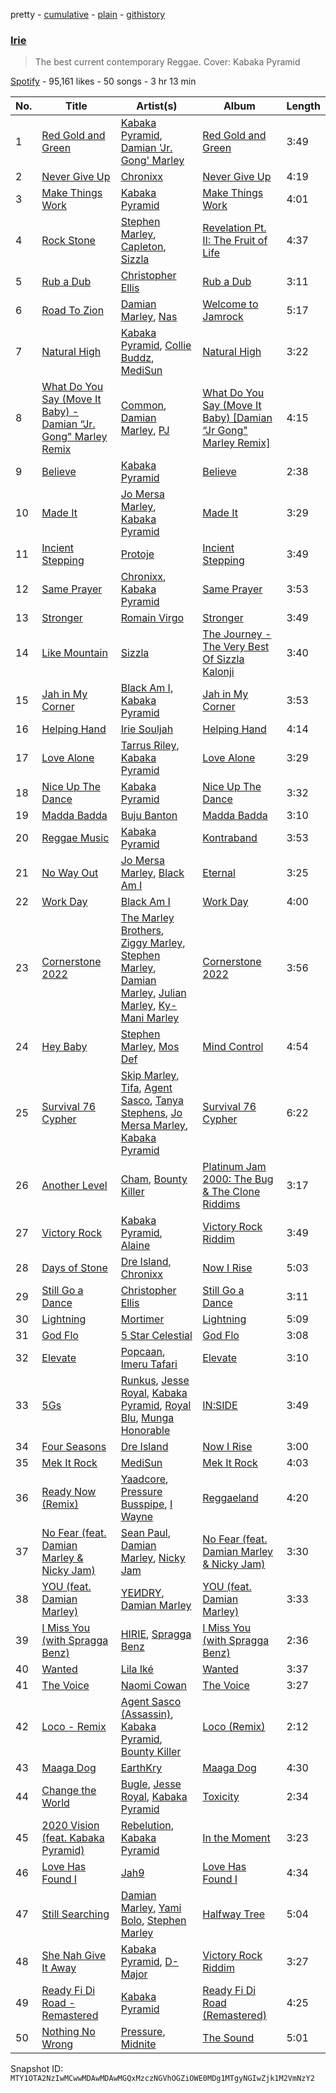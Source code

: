 pretty - [cumulative](/playlists/cumulative/37i9dQZF1DX7GUbRHVEX42.md) - [plain](/playlists/plain/37i9dQZF1DX7GUbRHVEX42) - [githistory](https://github.githistory.xyz/mackorone/spotify-playlist-archive/blob/main/playlists/plain/37i9dQZF1DX7GUbRHVEX42)

### [Irie](https://open.spotify.com/playlist/37i9dQZF1DX7GUbRHVEX42)

> The best current contemporary Reggae\. Cover: Kabaka Pyramid

[Spotify](https://open.spotify.com/user/spotify) - 95,161 likes - 50 songs - 3 hr 13 min

| No. | Title | Artist(s) | Album | Length |
|---|---|---|---|---|
| 1 | [Red Gold and Green](https://open.spotify.com/track/4EHZqxkgwhhJYkSHKrf5Eq) | [Kabaka Pyramid](https://open.spotify.com/artist/10p1CDVyRIkR2ybAu7SbVH), [Damian 'Jr\. Gong' Marley](https://open.spotify.com/artist/5BCplet0tYrSaala0WrEmN) | [Red Gold and Green](https://open.spotify.com/album/53tx7b7xj9qklpnw8AbT5x) | 3:49 |
| 2 | [Never Give Up](https://open.spotify.com/track/4ANZGc4p6NJxQ81C7aqIGw) | [Chronixx](https://open.spotify.com/artist/2oZcMYiKpjaA2Et5mU3RPP) | [Never Give Up](https://open.spotify.com/album/7vVxcQX012StUFPW9LzrNV) | 4:19 |
| 3 | [Make Things Work](https://open.spotify.com/track/7vDvRGAI64dvYTwR5yL19C) | [Kabaka Pyramid](https://open.spotify.com/artist/10p1CDVyRIkR2ybAu7SbVH) | [Make Things Work](https://open.spotify.com/album/0hFKmKNNdOdQ8RUwkeh4fj) | 4:01 |
| 4 | [Rock Stone](https://open.spotify.com/track/7b2WilS8iNSF8PcU17IMdC) | [Stephen Marley](https://open.spotify.com/artist/0CIwCGmQMqHqiblnZlFia1), [Capleton](https://open.spotify.com/artist/21J3YJTyq1biE3SvSNjzuf), [Sizzla](https://open.spotify.com/artist/72T7x96EAqN2UWvAgobYfv) | [Revelation Pt\. II: The Fruit of Life](https://open.spotify.com/album/3zBCEk3g6EGiUQVgJ4jFiK) | 4:37 |
| 5 | [Rub a Dub](https://open.spotify.com/track/1NIOyoX5kS8Mb1jDFP6Ri0) | [Christopher Ellis](https://open.spotify.com/artist/1CEhqTYXYpWeVLCCZE0LEs) | [Rub a Dub](https://open.spotify.com/album/3J9pOnKkvIwqUcDVITu9Bl) | 3:11 |
| 6 | [Road To Zion](https://open.spotify.com/track/6Ja1mjO9WcJFX3LsH22gRk) | [Damian Marley](https://open.spotify.com/artist/3QJzdZJYIAcoET1GcfpNGi), [Nas](https://open.spotify.com/artist/20qISvAhX20dpIbOOzGK3q) | [Welcome to Jamrock](https://open.spotify.com/album/4Y0PrDckfFKxKaVXsscDLB) | 5:17 |
| 7 | [Natural High](https://open.spotify.com/track/6OmV5Oi2CtizrCzYKJc9wM) | [Kabaka Pyramid](https://open.spotify.com/artist/10p1CDVyRIkR2ybAu7SbVH), [Collie Buddz](https://open.spotify.com/artist/5Ayl2bJtN5mdCsxZoxs9n1), [MediSun](https://open.spotify.com/artist/0IsmvNH84dS9wcMSCPC5UM) | [Natural High](https://open.spotify.com/album/4etz5JRFBUlNcFkvCYpLiW) | 3:22 |
| 8 | [What Do You Say \(Move It Baby\) \- Damian “Jr\. Gong" Marley Remix](https://open.spotify.com/track/7jpublhStv0bwUo3ZdC0PS) | [Common](https://open.spotify.com/artist/2GHclqNVjqGuiE5mA7BEoc), [Damian Marley](https://open.spotify.com/artist/3QJzdZJYIAcoET1GcfpNGi), [PJ](https://open.spotify.com/artist/4O36cq71Cq7NazopFLBMmb) | [What Do You Say \(Move It Baby\) \[Damian “Jr Gong" Marley Remix\]](https://open.spotify.com/album/1FdKhinPfReL7vJJB22DPI) | 4:15 |
| 9 | [Believe](https://open.spotify.com/track/4lelv8PEcOEpSxZGsYZWil) | [Kabaka Pyramid](https://open.spotify.com/artist/10p1CDVyRIkR2ybAu7SbVH) | [Believe](https://open.spotify.com/album/09dXLJqAXCOCrsFNZv9NzC) | 2:38 |
| 10 | [Made It](https://open.spotify.com/track/3lv9lGczx0buvcyfd1RLKB) | [Jo Mersa Marley](https://open.spotify.com/artist/6pRzVEriqNrbluIUSzBmML), [Kabaka Pyramid](https://open.spotify.com/artist/10p1CDVyRIkR2ybAu7SbVH) | [Made It](https://open.spotify.com/album/2MIESbjRuWNhlNMtUMV5a2) | 3:29 |
| 11 | [Incient Stepping](https://open.spotify.com/track/2ZMrQpLGv3H10PeNDEL1UF) | [Protoje](https://open.spotify.com/artist/7BGR8y1VZAWK2oR4zD9COr) | [Incient Stepping](https://open.spotify.com/album/6ibpBLrRUvcEaMX66fvDD4) | 3:49 |
| 12 | [Same Prayer](https://open.spotify.com/track/3MfbMLBGKSHBboWixya7gL) | [Chronixx](https://open.spotify.com/artist/2oZcMYiKpjaA2Et5mU3RPP), [Kabaka Pyramid](https://open.spotify.com/artist/10p1CDVyRIkR2ybAu7SbVH) | [Same Prayer](https://open.spotify.com/album/0RaQaiuWVvfiqXJq4SGFv3) | 3:53 |
| 13 | [Stronger](https://open.spotify.com/track/7ng4T6teNlLYjpw7RNDYCH) | [Romain Virgo](https://open.spotify.com/artist/6HCIRVlJ8tvmKPAtFnxyFg) | [Stronger](https://open.spotify.com/album/5LCaKsOwObwaUaDFAVNqpq) | 3:49 |
| 14 | [Like Mountain](https://open.spotify.com/track/7MvQf3Ql2RcIUKAoZPGRSg) | [Sizzla](https://open.spotify.com/artist/72T7x96EAqN2UWvAgobYfv) | [The Journey \- The Very Best Of Sizzla Kalonji](https://open.spotify.com/album/07AQybXuRFflDzipExouL4) | 3:40 |
| 15 | [Jah in My Corner](https://open.spotify.com/track/611xhTLxn4GKWp7okPO3Fn) | [Black Am I](https://open.spotify.com/artist/4gGjGwAPoNq5UqUltcrSXN), [Kabaka Pyramid](https://open.spotify.com/artist/10p1CDVyRIkR2ybAu7SbVH) | [Jah in My Corner](https://open.spotify.com/album/5PMDCFeRiSX0A0PeT23oFp) | 3:53 |
| 16 | [Helping Hand](https://open.spotify.com/track/0ouLZmfGnrvxXGpY3k4IaB) | [Irie Souljah](https://open.spotify.com/artist/1Qfee1zwAFUrtaaPMbkpsw) | [Helping Hand](https://open.spotify.com/album/5huEQQmNFdO6sZtm81fbqk) | 4:14 |
| 17 | [Love Alone](https://open.spotify.com/track/4ieXbToMBt4Cy0MU6Lf3av) | [Tarrus Riley](https://open.spotify.com/artist/4frHO7KPcfMjhnVdIMJ98c), [Kabaka Pyramid](https://open.spotify.com/artist/10p1CDVyRIkR2ybAu7SbVH) | [Love Alone](https://open.spotify.com/album/0MlJXgZuqRWqCXyY2qRDqM) | 3:29 |
| 18 | [Nice Up The Dance](https://open.spotify.com/track/2KR1FKbtBscgImHlKdoVyj) | [Kabaka Pyramid](https://open.spotify.com/artist/10p1CDVyRIkR2ybAu7SbVH) | [Nice Up The Dance](https://open.spotify.com/album/42MgLUbnXdROVjTGeChKQZ) | 3:32 |
| 19 | [Madda Badda](https://open.spotify.com/track/1fC7QnxvvazYuF02zZZFEs) | [Buju Banton](https://open.spotify.com/artist/4wLAjfeqAsV66AocWNcowA) | [Madda Badda](https://open.spotify.com/album/17XrwH6leiuoiuC4qieNRZ) | 3:10 |
| 20 | [Reggae Music](https://open.spotify.com/track/4LH6TQajTVHlPz1283KHAw) | [Kabaka Pyramid](https://open.spotify.com/artist/10p1CDVyRIkR2ybAu7SbVH) | [Kontraband](https://open.spotify.com/album/4iXGII4BnlGonXgrqx8bUx) | 3:53 |
| 21 | [No Way Out](https://open.spotify.com/track/3vF66SKLJYMdLaMolR3bMZ) | [Jo Mersa Marley](https://open.spotify.com/artist/6pRzVEriqNrbluIUSzBmML), [Black Am I](https://open.spotify.com/artist/4gGjGwAPoNq5UqUltcrSXN) | [Eternal](https://open.spotify.com/album/1avDmigs822ZGvXBuVFZnE) | 3:25 |
| 22 | [Work Day](https://open.spotify.com/track/060f54kwqQRw3HiyujgqCt) | [Black Am I](https://open.spotify.com/artist/4gGjGwAPoNq5UqUltcrSXN) | [Work Day](https://open.spotify.com/album/74771kls0BonEge3lDF20s) | 4:00 |
| 23 | [Cornerstone 2022](https://open.spotify.com/track/6IdTZHEefQ8A2WagEvsFlZ) | [The Marley Brothers](https://open.spotify.com/artist/53lYQjtmgJPaOseKa1sttY), [Ziggy Marley](https://open.spotify.com/artist/0o0rlxlC3ApLWsxFkUjMXc), [Stephen Marley](https://open.spotify.com/artist/0CIwCGmQMqHqiblnZlFia1), [Damian Marley](https://open.spotify.com/artist/3QJzdZJYIAcoET1GcfpNGi), [Julian Marley](https://open.spotify.com/artist/7a4td2FhkuH58dApiBvnrv), [Ky\-Mani Marley](https://open.spotify.com/artist/1XTGADISSMRf8B4TcVGYUC) | [Cornerstone 2022](https://open.spotify.com/album/0WE6c5U0BxItFScQn9KA3I) | 3:56 |
| 24 | [Hey Baby](https://open.spotify.com/track/1Bsl6Jw7bJtQ4pc7OQREog) | [Stephen Marley](https://open.spotify.com/artist/0CIwCGmQMqHqiblnZlFia1), [Mos Def](https://open.spotify.com/artist/0Mz5XE0kb1GBnbLQm2VbcO) | [Mind Control](https://open.spotify.com/album/1uJzh0ZINTIALdPwDVrbJP) | 4:54 |
| 25 | [Survival 76 Cypher](https://open.spotify.com/track/7t7BQ6Lv0fATGfkiOGufd4) | [Skip Marley](https://open.spotify.com/artist/4ryoUS0W8qXokfMxrlJt6O), [Tifa](https://open.spotify.com/artist/0SC0umMk5cSHBN8zAVc4TA), [Agent Sasco](https://open.spotify.com/artist/3qppN9KCK7kBILNTMaHkB4), [Tanya Stephens](https://open.spotify.com/artist/0vL0HKEtNHGobKmDNarMFQ), [Jo Mersa Marley](https://open.spotify.com/artist/6pRzVEriqNrbluIUSzBmML), [Kabaka Pyramid](https://open.spotify.com/artist/10p1CDVyRIkR2ybAu7SbVH) | [Survival 76 Cypher](https://open.spotify.com/album/7iZ2DcpZ0q6ZWlWlYb66p9) | 6:22 |
| 26 | [Another Level](https://open.spotify.com/track/6hJ2bS9cbhe97y9qSOUBh5) | [Cham](https://open.spotify.com/artist/5G8IlDlnPQPN4YmtJ6NDxK), [Bounty Killer](https://open.spotify.com/artist/6UuT0BJZ9vF8Y1sxXnJl2s) | [Platinum Jam 2000: The Bug & The Clone Riddims](https://open.spotify.com/album/4fFEqVK2DOGxUYfus6kSij) | 3:17 |
| 27 | [Victory Rock](https://open.spotify.com/track/7pgjKkMgWUp6qsisoqK88m) | [Kabaka Pyramid](https://open.spotify.com/artist/10p1CDVyRIkR2ybAu7SbVH), [Alaine](https://open.spotify.com/artist/62I2kfviQAwxvxNMvTj1Mc) | [Victory Rock Riddim](https://open.spotify.com/album/2ychB1n3vMLc8t2bOflZTu) | 3:49 |
| 28 | [Days of Stone](https://open.spotify.com/track/3kJM6nB0qDeNjADOgFOQei) | [Dre Island](https://open.spotify.com/artist/0TS9FVfPz9X4ijxno3KBi8), [Chronixx](https://open.spotify.com/artist/2oZcMYiKpjaA2Et5mU3RPP) | [Now I Rise](https://open.spotify.com/album/2sQfxaIn395xqNkYH7VfAp) | 5:03 |
| 29 | [Still Go a Dance](https://open.spotify.com/track/4clUohoKu1S7YGM8SuCMrs) | [Christopher Ellis](https://open.spotify.com/artist/1CEhqTYXYpWeVLCCZE0LEs) | [Still Go a Dance](https://open.spotify.com/album/6yN83NixfyLv59uj635Ccx) | 3:11 |
| 30 | [Lightning](https://open.spotify.com/track/2NrmiC7IpTXJrWPvueZMzX) | [Mortimer](https://open.spotify.com/artist/6qyqSsQOJmW6GDx8djH0dv) | [Lightning](https://open.spotify.com/album/7cTMnsjjUEsUMe4JLShz3e) | 5:09 |
| 31 | [God Flo](https://open.spotify.com/track/1fnWfoQqM20SD4Bjd5nFIm) | [5 Star Celestial](https://open.spotify.com/artist/7zGPusmDtqVpsMqdxmGY6L) | [God Flo](https://open.spotify.com/album/4x4obAcTr9ET8r5U3XMw0u) | 3:08 |
| 32 | [Elevate](https://open.spotify.com/track/5rqoQ8fs0BbAOVIlvVrRPS) | [Popcaan](https://open.spotify.com/artist/62DmErcU7dqZbJaDqwsqzR), [Imeru Tafari](https://open.spotify.com/artist/1YxQyYfXtg9pMJStr0hvxT) | [Elevate](https://open.spotify.com/album/4ymBYQ4cUYjjTbwecsblqe) | 3:10 |
| 33 | [5Gs](https://open.spotify.com/track/6Cby4tZ2EW7ZpXOSLf6cvT) | [Runkus](https://open.spotify.com/artist/3HtqLmblZBFHozJBuKZTzQ), [Jesse Royal](https://open.spotify.com/artist/4aXUVIuNCDbLoRAYfuVDi1), [Kabaka Pyramid](https://open.spotify.com/artist/10p1CDVyRIkR2ybAu7SbVH), [Royal Blu](https://open.spotify.com/artist/5GZOZpWXKPAMPZQrcrnyzx), [Munga Honorable](https://open.spotify.com/artist/4N6urvy01I1p3ZgWLDjmKU) | [IN:SIDE](https://open.spotify.com/album/4QLELkMzJl3mX9YN8DHzYg) | 3:49 |
| 34 | [Four Seasons](https://open.spotify.com/track/2C0rFoP2hER9QoxvfPf8RQ) | [Dre Island](https://open.spotify.com/artist/0TS9FVfPz9X4ijxno3KBi8) | [Now I Rise](https://open.spotify.com/album/2sQfxaIn395xqNkYH7VfAp) | 3:00 |
| 35 | [Mek It Rock](https://open.spotify.com/track/0wZfbblLDVMtvDchBZBke2) | [MediSun](https://open.spotify.com/artist/0IsmvNH84dS9wcMSCPC5UM) | [Mek It Rock](https://open.spotify.com/album/0FX9ee08ja3nL8BZHMGQJy) | 4:03 |
| 36 | [Ready Now \(Remix\)](https://open.spotify.com/track/49pgMMidzC9kvNTNSacA03) | [Yaadcore](https://open.spotify.com/artist/1hevfhry04udTTR3OPJIv4), [Pressure Busspipe](https://open.spotify.com/artist/61meTZVdfRrHMotU1AJipD), [I Wayne](https://open.spotify.com/artist/3HQIkVkhoARQMb0XlvyUKL) | [Reggaeland](https://open.spotify.com/album/754AVqPGMs1W1yEYxG5Hq5) | 4:20 |
| 37 | [No Fear \(feat\. Damian Marley & Nicky Jam\)](https://open.spotify.com/track/5B1QxXc3XWgJ3dg2ULj7Aa) | [Sean Paul](https://open.spotify.com/artist/3Isy6kedDrgPYoTS1dazA9), [Damian Marley](https://open.spotify.com/artist/3QJzdZJYIAcoET1GcfpNGi), [Nicky Jam](https://open.spotify.com/artist/1SupJlEpv7RS2tPNRaHViT) | [No Fear \(feat\. Damian Marley & Nicky Jam\)](https://open.spotify.com/album/5iNZBIAKC2ohCuxiZwuevw) | 3:30 |
| 38 | [YOU \(feat\. Damian Marley\)](https://open.spotify.com/track/70gSJrLzbMOURbFnMzG85g) | [YEИDRY](https://open.spotify.com/artist/3Lk9AWrpD4bminO5LwmBOw), [Damian Marley](https://open.spotify.com/artist/3QJzdZJYIAcoET1GcfpNGi) | [YOU \(feat\. Damian Marley\)](https://open.spotify.com/album/3xP4sRiFGlSeoSw5t3Q567) | 3:33 |
| 39 | [I Miss You \(with Spragga Benz\)](https://open.spotify.com/track/4FP6JqFadQflSILvQYxnpb) | [HIRIE](https://open.spotify.com/artist/0HYbyzzhI44iTHvYnf1nOs), [Spragga Benz](https://open.spotify.com/artist/2RUW6D53228zMHAXjaQI8f) | [I Miss You \(with Spragga Benz\)](https://open.spotify.com/album/3beTV1lC6tVbHzFLYdha4F) | 2:36 |
| 40 | [Wanted](https://open.spotify.com/track/4F8EDSwqScQxFaLjtScKWO) | [Lila Iké](https://open.spotify.com/artist/0uAUrmEQbwcDFzg0v7VicO) | [Wanted](https://open.spotify.com/album/2LQ3Ts5RzrOV8sqYTV3xqu) | 3:37 |
| 41 | [The Voice](https://open.spotify.com/track/2DrLYrE3BYrRFxHucvrZge) | [Naomi Cowan](https://open.spotify.com/artist/129TLJBvb1WfwaaBsSIH1m) | [The Voice](https://open.spotify.com/album/7mGuqGTAy7gWHNBhQucEXq) | 3:27 |
| 42 | [Loco \- Remix](https://open.spotify.com/track/3n41zxL7ggMakWfLMfN9O3) | [Agent Sasco \(Assassin\)](https://open.spotify.com/artist/0CiLVKp7LJTm0c8jdUmQNy), [Kabaka Pyramid](https://open.spotify.com/artist/10p1CDVyRIkR2ybAu7SbVH), [Bounty Killer](https://open.spotify.com/artist/6UuT0BJZ9vF8Y1sxXnJl2s) | [Loco \(Remix\)](https://open.spotify.com/album/2XSbGPGtCT8OEiO5EQVU4A) | 2:12 |
| 43 | [Maaga Dog](https://open.spotify.com/track/4U51bXzT9l06kVQ8i7sIlk) | [EarthKry](https://open.spotify.com/artist/6aVvDhysCxaf1SuBpx9jJn) | [Maaga Dog](https://open.spotify.com/album/2uwUG2TiyMTUAdCdHBXH3s) | 4:30 |
| 44 | [Change the World](https://open.spotify.com/track/6Qhx0sm1tTc78p4FMvwfuI) | [Bugle](https://open.spotify.com/artist/4J51t1ZO7ed5qgsXmz9VXM), [Jesse Royal](https://open.spotify.com/artist/4aXUVIuNCDbLoRAYfuVDi1), [Kabaka Pyramid](https://open.spotify.com/artist/10p1CDVyRIkR2ybAu7SbVH) | [Toxicity](https://open.spotify.com/album/5Ko9dGZI8vlqVROi0ugTym) | 2:34 |
| 45 | [2020 Vision \(feat\. Kabaka Pyramid\)](https://open.spotify.com/track/2rIPa2SPXybqxFySqQ4MIN) | [Rebelution](https://open.spotify.com/artist/2WjvvwAX0mdWwq3aFuUdtc), [Kabaka Pyramid](https://open.spotify.com/artist/10p1CDVyRIkR2ybAu7SbVH) | [In the Moment](https://open.spotify.com/album/4ZO52CTQ2EzwDmAIrFjHaW) | 3:23 |
| 46 | [Love Has Found I](https://open.spotify.com/track/7vgJuzAYHAIYljsPDCqWDD) | [Jah9](https://open.spotify.com/artist/6jNPkvFjV9LEguf2CrcFoH) | [Love Has Found I](https://open.spotify.com/album/6EfiRIcE93eGlXXs1jQ7ta) | 4:34 |
| 47 | [Still Searching](https://open.spotify.com/track/372wpFKwnTJdVEEIJaFQfu) | [Damian Marley](https://open.spotify.com/artist/3QJzdZJYIAcoET1GcfpNGi), [Yami Bolo](https://open.spotify.com/artist/6K4qT7qjaR6q5SqwQ1oA3o), [Stephen Marley](https://open.spotify.com/artist/0CIwCGmQMqHqiblnZlFia1) | [Halfway Tree](https://open.spotify.com/album/79A9fjAyeGil2IvBXfBjMj) | 5:04 |
| 48 | [She Nah Give It Away](https://open.spotify.com/track/6EdXGqDnxlKejBHHtdbxUc) | [Kabaka Pyramid](https://open.spotify.com/artist/10p1CDVyRIkR2ybAu7SbVH), [D\-Major](https://open.spotify.com/artist/3XC2RnJHl1Z08ZamQVNpks) | [Victory Rock Riddim](https://open.spotify.com/album/2ychB1n3vMLc8t2bOflZTu) | 3:27 |
| 49 | [Ready Fi Di Road \- Remastered](https://open.spotify.com/track/6Lt5mG1VpdPK4k5HNuOWqG) | [Kabaka Pyramid](https://open.spotify.com/artist/10p1CDVyRIkR2ybAu7SbVH) | [Ready Fi Di Road \(Remastered\)](https://open.spotify.com/album/0pkqPOfiL02TucxKlfKLdc) | 4:25 |
| 50 | [Nothing No Wrong](https://open.spotify.com/track/15Gb5a89gq0Cw6opsCgT37) | [Pressure](https://open.spotify.com/artist/009IKtLg2rg2QMbvNtWaoh), [Midnite](https://open.spotify.com/artist/2qo5BOQTBHXYKcTER10pRZ) | [The Sound](https://open.spotify.com/album/0EUaIfzNRdEkiP4YJ7OJqp) | 5:01 |

Snapshot ID: `MTY1OTA2NzIwMCwwMDAwMDAwMGQxMzczNGVhOGZiOWE0MDg1MTgyNGIwZjk1M2VmNzY2`
